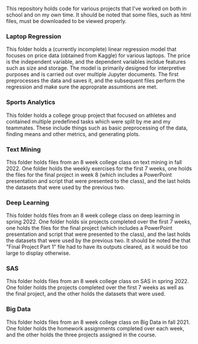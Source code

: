This repository holds code for various projects that I've worked on both in school and on my own time. It should be noted that some files, such as html files, must be downloaded to be viewed properly.

### Laptop Regression
This folder holds a (currently incomplete) linear regression model that focuses on price data (obtained from Kaggle) for various laptops. The price is the independent variable, and the dependent variables incldue features such as size and storage. The model is primarily designed for interpretive purposes and is carried out over multiple Jupyter documents. The first preprocesses the data and saves it, and the subsequent files perform the regression and make sure the approprate assumtions are met.

### Sports Analytics
This folder holds a college group project that focused on athletes and contained multiple predefined tasks which were split by me and my teammates. These include things such as basic preprocessing of the data, finding means and other metrics, and generating plots.

### Text Mining
This folder holds files from an 8 week college class on text mining in fall 2022. One folder holds the weekly exercises for the first 7 weeks, one holds the files for the final project in week 8 (which includes a PowerPoint presentation and script that were presented to the class), and the last holds the datasets that were used by the previous two.

### Deep Learning
This folder holds files from an 8 week college class on deep learning in spring 2022. One folder holds six projects completed over the first 7 weeks, one holds the files for the final project (which includes a PowerPoint presentation and script that were presented to the class), and the last holds the datasets that were used by the previous two. It should be noted the that "Final Project Part 1" file had to have its outputs cleared, as it would be too large to display otherwise.

### SAS
This folder holds files from an 8 week college class on SAS in spring 2022. One folder holds the projects completed over the first 7 weeks as well as the final project, and the other holds the datasets that were used.

### Big Data
This folder holds files from an 8 week college class on Big Data in fall 2021. One folder holds the homework assignments completed over each week, and the other holds the three projects assigned in the course.
